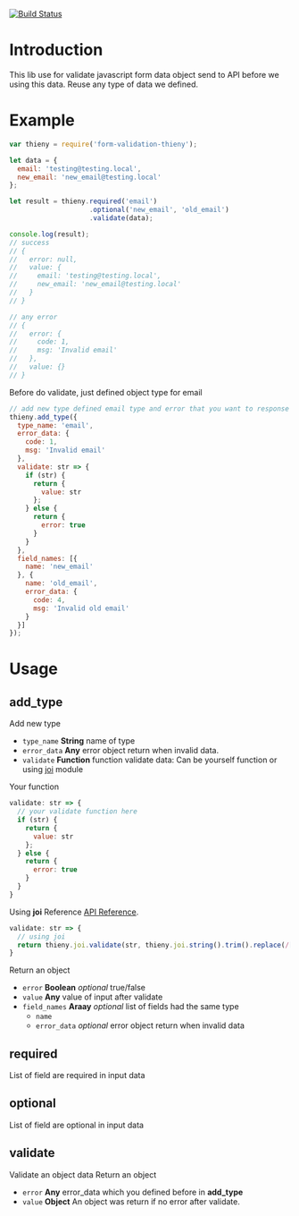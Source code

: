 [![Build Status](https://travis-ci.org/conglq/thieny.svg?branch=master)](https://travis-ci.org/conglq/thieny)

# Introduction
This lib use for validate javascript form data object send to API before we using this data. Reuse any type of data we defined.

# Example

```javascript
var thieny = require('form-validation-thieny');

let data = {
  email: 'testing@testing.local',
  new_email: 'new_email@testing.local'
};

let result = thieny.required('email')
                    .optional('new_email', 'old_email')
                    .validate(data);

console.log(result);
// success
// {
//   error: null,
//   value: {
//     email: 'testing@testing.local',
//     new_email: 'new_email@testing.local'
//   }
// }

// any error
// {
//   error: {
//     code: 1,
//     msg: 'Invalid email'
//   },
//   value: {}
// }
```

Before do validate, just defined object type for email

```javascript
// add new type defined email type and error that you want to response
thieny.add_type({
  type_name: 'email',
  error_data: {
    code: 1,
    msg: 'Invalid email'
  },
  validate: str => {
    if (str) {
      return {
        value: str
      };
    } else {
      return {
        error: true
      }
    }
  },
  field_names: [{
    name: 'new_email'
  }, {
    name: 'old_email',
    error_data: {
      code: 4,
      msg: 'Invalid old email'
    }
  }]
});

```
# Usage

## add_type
Add new type

* `type_name` **String** name of type
* `error_data` **Any** error object return when invalid data.
* `validate` **Function** function validate data: Can be yourself function or using [joi](http://badge.fury.io/js/joi) module

Your function
```javascript
validate: str => {
  // your validate function here
  if (str) {
    return {
      value: str
    };
  } else {
    return {
      error: true
    }
  }
}
```

Using **joi**
Reference [API Reference](https://github.com/hapijs/joi/blob/master/API.md).

```javascript
validate: str => {
  // using joi
  return thieny.joi.validate(str, thieny.joi.string().trim().replace(/[^0-9]/g, '').length(10));
}
```

  Return an object
  * `error` **Boolean** *optional* true/false
  * `value` **Any** value of input after validate
* `field_names` **Araay** *optional* list of fields had the same type
    * `name`
    * `error_data` *optional* error object return when invalid data

## required
List of field are required in input data

## optional
List of field are optional in input data

## validate
Validate an object data
Return an object
* `error` **Any** error_data which you defined before in **add_type**
* `value` **Object** An object was return if no error after validate.